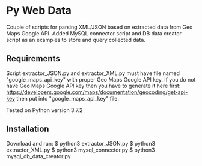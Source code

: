 Py Web Data
===========

Couple of scripts for parsing XML/JSON based on extracted data from Geo Maps Google API.
Added MySQL connector script and DB data creator script as an examples to store and query collected data.

Requirements
------------

Script extractor_JSON.py and extractor_XML.py must have file named "google_maps_api_key" with proper Geo Maps Google API key.
If you do not have Geo Maps Google API key then you have to generate it here first: https://developers.google.com/maps/documentation/geocoding/get-api-key then put into "google_maps_api_key" file.

Tested on Python version 3.7.2

Installation
------------

Download and run:
$ python3 extractor_JSON.py
$ python3 extractor_XML.py
$ python3 mysql_connector.py
$ python3 mysql_db_data_creator.py
